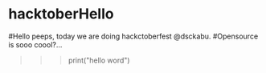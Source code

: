# hacktoberHello 
#Hello peeps, today we are doing hackctoberfest @dsckabu. 
#Opensource is sooo coool?...
>>>print("hello word")
